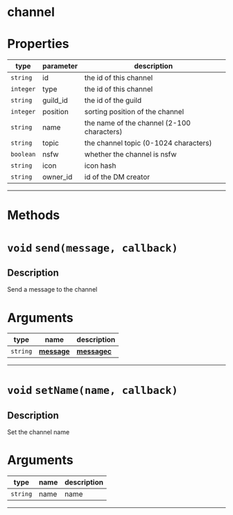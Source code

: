 # channel

# Properties
| type  | parameter | description |
| ----  | --------- | ----------- |
| `string` | id | the id of this channel|
| `integer` | type | the id of this channel|
| `string` | guild_id | the id of the guild|
| `integer` | position | sorting position of the channel|
| `string` | name | the name of the channel (2-100 characters)|
| `string` | topic | the channel topic (0-1024 characters)|
| `boolean` | nsfw | whether the channel is nsfw|
| `string` | icon | icon hash|
| `string` | owner_id | id of the DM creator|

---
# Methods
# `void` `send(message, callback)`
Description
---
Send a message to the channel  

# Arguments
| type  | name | description |
| ----  | ---- | ----------- |
| `string`| **[message](https://github.com/devonium/gm-discordAPI/blob/doc/message.md#message)**| **[messagec](https://github.com/devonium/gm-discordAPI/blob/doc/messagec.md#messagec)**| **[embed](https://github.com/devonium/gm-discordAPI/blob/doc/embed.md#embed)**| message  |message  || `function`| callback  |callback  |
---
# `void` `setName(name, callback)`
Description
---
Set the channel name  

# Arguments
| type  | name | description |
| ----  | ---- | ----------- |
| `string`| name  |name  || `function`| callback  |callback  |
---
